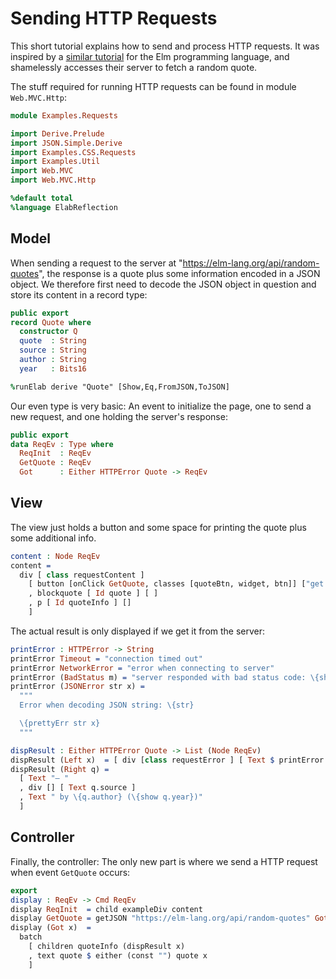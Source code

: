 # Sending HTTP Requests

This short tutorial explains how to send and process HTTP
requests. It was inspired by a
[similar tutorial](https://guide.elm-lang.org/effects/json.html)
for the Elm programming language, and shamelessly accesses their
server to fetch a random quote.

The stuff required for running HTTP requests can be found in
module `Web.MVC.Http`:

```idris
module Examples.Requests

import Derive.Prelude
import JSON.Simple.Derive
import Examples.CSS.Requests
import Examples.Util
import Web.MVC
import Web.MVC.Http

%default total
%language ElabReflection
```

## Model

When sending a request to the server at "https://elm-lang.org/api/random-quotes",
the response is a quote plus some information encoded in a JSON object.
We therefore first need to decode the JSON object in question and
store its content in a record type:

```idris
public export
record Quote where
  constructor Q
  quote  : String
  source : String
  author : String
  year   : Bits16

%runElab derive "Quote" [Show,Eq,FromJSON,ToJSON]
```

Our even type is very basic: An event to initialize the page,
one to send a new request, and one holding the server's response:

```idris
public export
data ReqEv : Type where
  ReqInit  : ReqEv
  GetQuote : ReqEv
  Got      : Either HTTPError Quote -> ReqEv
```

## View

The view just holds a button and some space for printing
the quote plus some additional info.

```idris
content : Node ReqEv
content =
  div [ class requestContent ]
    [ button [onClick GetQuote, classes [quoteBtn, widget, btn]] ["get quote"]
    , blockquote [ Id quote ] [ ]
    , p [ Id quoteInfo ] []
    ]
```

The actual result is only displayed if we get it from the server:

```idris
printError : HTTPError -> String
printError Timeout = "connection timed out"
printError NetworkError = "error when connecting to server"
printError (BadStatus m) = "server responded with bad status code: \{show m}"
printError (JSONError str x) =
  """
  Error when decoding JSON string: \{str}

  \{prettyErr str x}
  """

dispResult : Either HTTPError Quote -> List (Node ReqEv)
dispResult (Left x)  = [ div [class requestError ] [ Text $ printError x] ]
dispResult (Right q) =
  [ Text "— "
  , div [] [ Text q.source ]
  , Text " by \{q.author} (\{show q.year})"
  ]
```

## Controller

Finally, the controller: The only new part is where we send a
HTTP request when event `GetQuote` occurs:

```idris
export
display : ReqEv -> Cmd ReqEv
display ReqInit  = child exampleDiv content
display GetQuote = getJSON "https://elm-lang.org/api/random-quotes" Got
display (Got x)  =
  batch
    [ children quoteInfo (dispResult x)
    , text quote $ either (const "") quote x
    ]
```

<!-- vi: filetype=idris2:syntax=markdown
-->

